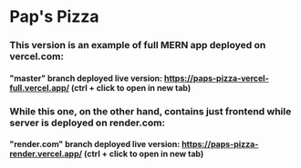 # Pap's Pizza

### This version is an example of full MERN app deployed on vercel.com:

#### "master" branch deployed live version: https://paps-pizza-vercel-full.vercel.app/ (ctrl + click to open in new tab)

### While this one, on the other hand, contains just frontend while server is deployed on render.com:

#### "render.com" branch deployed live version: https://paps-pizza-render.vercel.app/ (ctrl + click to open in new tab)
